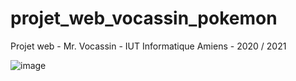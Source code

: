 # projet_web_vocassin_pokemon
Projet web - Mr. Vocassin - IUT Informatique Amiens - 2020 / 2021


![image](https://user-images.githubusercontent.com/44004683/235867354-ff57c422-8347-4d1b-b890-adc63b06360c.png)
